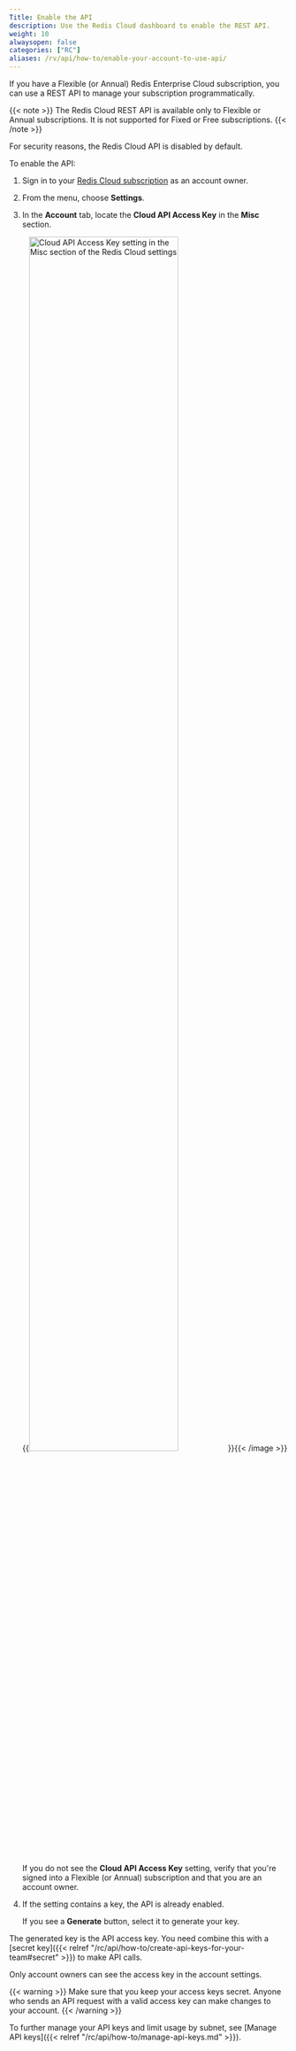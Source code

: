 ```yaml
---
Title: Enable the API
description: Use the Redis Cloud dashboard to enable the REST API.
weight: 10
alwaysopen: false
categories: ["RC"]
aliases: /rv/api/how-to/enable-your-account-to-use-api/
---
```


If you have a Flexible (or Annual) Redis Enterprise Cloud subscription, you can use a REST API to manage your subscription programmatically.

{{< note >}}
The Redis Cloud REST API is available only to Flexible or Annual subscriptions.  It is not supported for Fixed or Free subscriptions.
{{< /note >}}

For security reasons, the Redis Cloud API is disabled by default.

To enable the API:

1. Sign in to your [Redis Cloud subscription](https://app.redislabs.com) as an account owner.
1. From the menu, choose **Settings**.
1. In the **Account** tab, locate the **Cloud API Access Key** in the **Misc** section.

    {{<image filename="/images/rc/settings-cloud-api-key.png" width="75%" alt="Cloud API Access Key setting in the Misc section of the Redis Cloud settings" >}}{{< /image >}}

    If you do not see the **Cloud API Access Key** setting, verify that you're signed into a Flexible (or Annual) subscription and that you are an account owner.

1. If the setting contains a key, the API is already enabled.  

    If you see a **Generate** button, select it to generate your key.

The generated key is the API access key. You need combine this with a [secret key]({{< relref "/rc/api/how-to/create-api-keys-for-your-team#secret" >}}) to make API calls.

Only account owners can see the access key in the account settings.

{{< warning >}}
Make sure that you keep your access keys secret. Anyone who sends an API request with a valid access key can make changes to your account.
{{< /warning >}}

To further manage your API keys and limit usage by subnet, see [Manage API keys]({{< relref "/rc/api/how-to/manage-api-keys.md" >}}).
